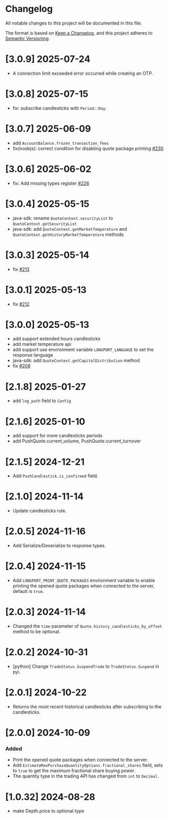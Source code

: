 # Changelog
All notable changes to this project will be documented in this file.

The format is based on [Keep a Changelog](https://keepachangelog.com/en/1.0.0/),
and this project adheres to [Semantic Versioning](https://semver.org/spec/v2.0.0.html).

# [3.0.9] 2025-07-24

- A connection limit exceeded error occurred while creating an OTP.

# [3.0.8] 2025-07-15

- fix: subscribe candlesticks with `Period::Day`.

# [3.0.7] 2025-06-09

- add `AccountBalance.frozen_transaction_fees`
- fix(nodejs): correct condition for disabling quote package printing [#230](https://github.com/longportapp/openapi/pull/230)

# [3.0.6] 2025-06-02

- fix: Add missing types register [#226](https://github.com/longportapp/openapi/pull/226)

# [3.0.4] 2025-05-15

- java-sdk: rename `QuoteContext.securityList` to `QuoteContext.getSecurityList`
- java-sdk: add `QuoteContext.getMarketTemperature` and `QuoteContext.getHistoryMarketTemperature` methods

# [3.0.3] 2025-05-14

- fix [#213](https://github.com/longportapp/openapi/issues/213)

# [3.0.1] 2025-05-13

- fix [#212](https://github.com/longportapp/openapi/issues/212)

# [3.0.0] 2025-05-13

- add support extended hours candlesticks
- add market temperature api
- add support use environment variable `LONGPORT_LANGUAGE` to set the response language
- java-sdk: add `QuoteContext.getCapitalDistribution` method
- fix [#208](https://github.com/longportapp/openapi/issues/208)

# [2.1.8] 2025-01-27

- add `log_path` field to `Config`

# [2.1.6] 2025-01-10

- add support for more candlesticks periods
- add PushQuote.current_volume, PushQuote.current_turnover

# [2.1.5] 2024-12-21

- Add `PushCandlestick.is_confirmed` field.

# [2.1.0] 2024-11-14

- Update candlesticks rule.

# [2.0.5] 2024-11-16

- Add Serialize/Deserialize to response types.

# [2.0.4] 2024-11-15

- Add `LONGPORT_PRINT_QUOTE_PACKAGES` environment variable to enable printing the opened quote packages when connected to the server, default is `true`.

# [2.0.3] 2024-11-14

- Changed the `time` parameter of `Quote.history_candlesticks_by_offset` method to be optional.

# [2.0.2] 2024-10-31

- [python] Change `TradeStatus.SuspendTrade` to `TradeStatus.Suspend` in pyi.

# [2.0.1] 2024-10-22

- Returns the most recent historical candlesticks after subscribing to the candlesticks.

# [2.0.0] 2024-10-09

### Added

- Print the opened quote packages when connected to the server.
- Add `EstimateMaxPurchaseQuantityOptions.fractional_shares` field, sets to `true` to get the maximum fractional share buying power.
- The quantity type in the trading API has changed from `int` to `Decimal`.

# [1.0.32] 2024-08-28

- make Depth.price to optional type
